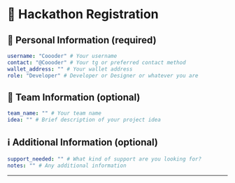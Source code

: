# 🚀 Hackathon Registration

<!--
Please fill out the information below. This information will be automatically processed.
Do not remove the --- markers or change the field names.
-->

## 👤 Personal Information (required)

```yaml
username: "Coooder" # Your username
contact: "@Coooder" # Your tg or preferred contact method
wallet_address: "" # Your wallet address
role: "Developer" # Developer or Designer or whatever you are
```

## 👥 Team Information (optional)

```yaml
team_name: "" # Your team name
idea: "" # Brief description of your project idea
```

## ℹ️ Additional Information (optional)

```yaml
support_needed: "" # What kind of support are you looking for?
notes: "" # Any additional information
```
---

<!-- Do not edit below this line. This section will be automatically generated when your registration is processed. -->

